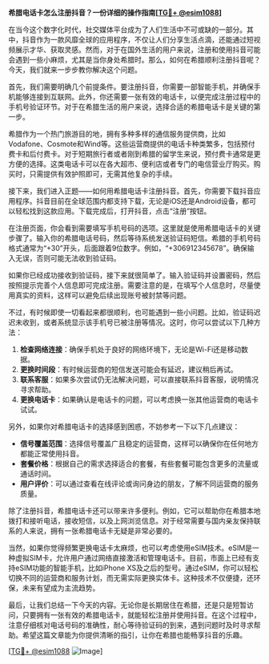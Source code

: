 **希腊电话卡怎么注册抖音？一份详细的操作指南[[TG💪+ @esim1088](https://t.me/s/esim1088)]**

在当今这个数字化时代，社交媒体平台成为了人们生活中不可或缺的一部分。其中，抖音作为一款风靡全球的应用程序，不仅让人们分享生活点滴，还能通过短视频展示才华、获取灵感。然而，对于在国外生活的用户来说，注册和使用抖音可能会遇到一些小麻烦，尤其是当你身处希腊时。那么，如何在希腊顺利注册抖音呢？今天，我们就来一步步教你解决这个问题。

首先，我们需要明确几个前提条件。要注册抖音，你需要一部智能手机，并确保手机能够连接到互联网。此外，你还需要一张有效的电话卡，以便完成注册过程中的手机号验证环节。对于在希腊生活的用户来说，选择合适的希腊电话卡是关键的第一步。

希腊作为一个热门旅游目的地，拥有多种多样的通信服务提供商，比如Vodafone、Cosmote和Wind等。这些运营商提供的电话卡种类繁多，包括预付费卡和后付费卡。对于短期旅行者或者刚到希腊的留学生来说，预付费卡通常是更方便的选择。这类电话卡可以在各大超市、便利店或者专门的电信营业厅购买。购买时，只需提供有效护照即可，无需其他复杂的手续。

接下来，我们进入正题——如何用希腊电话卡注册抖音。首先，你需要下载抖音应用程序。抖音目前在全球范围内都支持下载，无论是iOS还是Android设备，都可以轻松找到这款应用。下载完成后，打开抖音，点击“注册”按钮。

在注册页面，你会看到需要填写手机号码的选项。这里就是使用希腊电话卡的关键步骤了。输入你的希腊电话号码，然后等待系统发送验证码短信。希腊的手机号码格式通常为“+30”开头，后面跟着9位数字。例如，“+306912345678”。确保输入无误，否则可能无法收到验证码。

如果你已经成功接收到验证码，接下来就很简单了。输入验证码并设置密码，然后按照提示完善个人信息即可完成注册。需要注意的是，在填写个人信息时，尽量使用真实的资料，这样可以避免后续出现账号被封禁等问题。

不过，有时候即使一切看起来都很顺利，也可能遇到一些小问题。比如，验证码迟迟未收到，或者系统显示该手机号已被注册等情况。这时，你可以尝试以下几种方法：

1. **检查网络连接**：确保手机处于良好的网络环境下，无论是Wi-Fi还是移动数据。
2. **更换时间段**：有时候运营商的短信发送可能会有延迟，建议稍后再试。
3. **联系客服**：如果多次尝试仍无法解决问题，可以直接联系抖音客服，说明情况寻求帮助。
4. **更换电话卡**：如果确认是电话卡的问题，可以考虑换一张其他运营商的电话卡试试。

另外，如果你对希腊电话卡的选择感到困惑，不妨参考一下以下几点建议：

- **信号覆盖范围**：选择信号覆盖广且稳定的运营商，这样可以确保你在任何地方都能正常使用抖音。
- **套餐价格**：根据自己的需求选择适合的套餐，有些套餐可能包含更多的流量或通话时间。
- **用户评价**：可以通过查看在线评论或询问身边的朋友，了解不同运营商的服务质量。

除了注册抖音，希腊电话卡还可以带来许多便利。例如，它可以帮助你在希腊本地拨打和接听电话，接收短信，以及上网浏览信息。对于经常需要与国内亲友保持联系的人来说，拥有一张希腊电话卡无疑是非常必要的。

当然，如果你觉得频繁更换电话卡太麻烦，也可以考虑使用eSIM技术。eSIM是一种虚拟SIM卡，允许用户通过网络直接激活和管理电话卡。目前，市面上已经有支持eSIM功能的智能手机，比如iPhone XS及之后的型号。通过eSIM，你可以轻松切换不同的运营商和服务计划，而无需实际更换实体卡。这种技术不仅便捷，还环保，未来有望成为主流趋势。

最后，让我们总结一下今天的内容。无论你是长期居住在希腊，还是只是短暂访问，只要拥有一张有效的希腊电话卡，就能轻松注册并使用抖音。在这个过程中，注意仔细核对电话号码的准确性，耐心等待验证码的到来，遇到问题时及时寻求帮助。希望这篇文章能为你提供清晰的指引，让你在希腊也能畅享抖音的乐趣。

[[TG💪+ @esim1088](https://t.me/s/esim1088) ![Image](https://i.postimg.cc/4NQfJmqS/Snipaste-2025-05-13-00-14-12.png)]